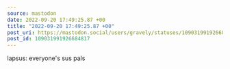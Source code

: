 ```yaml
---
source: mastodon
date: 2022-09-20 17:49:25.87 +00
title: "2022-09-20 17:49:25.87 +00"
post_uri: https://mastodon.social/users/gravely/statuses/109031991926684817
post_id: 109031991926684817
---
```

lapsus: everyone's sus pals



